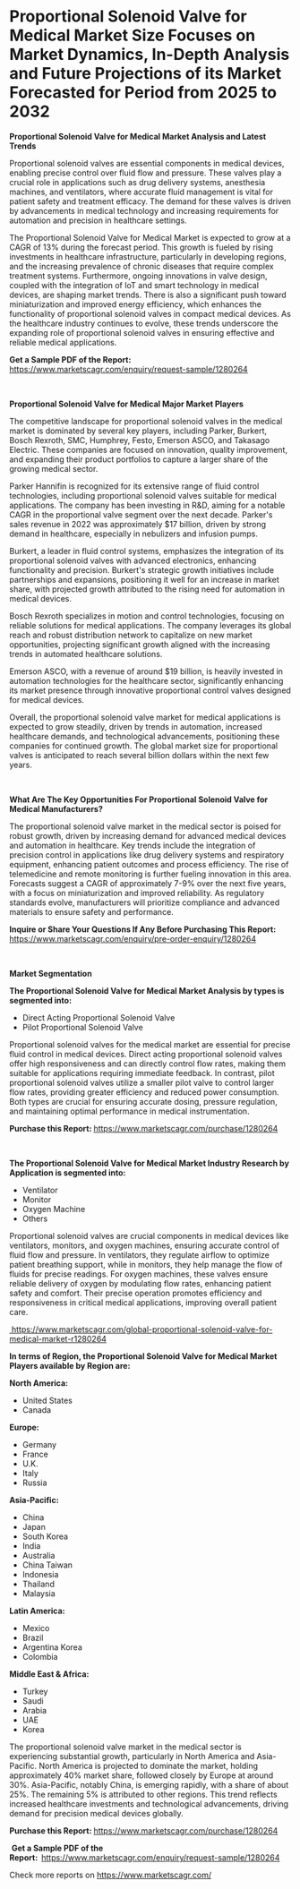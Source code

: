<p><h1>Proportional Solenoid Valve for Medical Market Size Focuses on Market Dynamics, In-Depth Analysis and Future Projections of its Market Forecasted for Period from 2025 to 2032</h1></p><p><strong>Proportional Solenoid Valve for Medical Market Analysis and Latest Trends</strong></p>
<p><p>Proportional solenoid valves are essential components in medical devices, enabling precise control over fluid flow and pressure. These valves play a crucial role in applications such as drug delivery systems, anesthesia machines, and ventilators, where accurate fluid management is vital for patient safety and treatment efficacy. The demand for these valves is driven by advancements in medical technology and increasing requirements for automation and precision in healthcare settings.</p><p>The Proportional Solenoid Valve for Medical Market is expected to grow at a CAGR of 13% during the forecast period. This growth is fueled by rising investments in healthcare infrastructure, particularly in developing regions, and the increasing prevalence of chronic diseases that require complex treatment systems. Furthermore, ongoing innovations in valve design, coupled with the integration of IoT and smart technology in medical devices, are shaping market trends. There is also a significant push toward miniaturization and improved energy efficiency, which enhances the functionality of proportional solenoid valves in compact medical devices. As the healthcare industry continues to evolve, these trends underscore the expanding role of proportional solenoid valves in ensuring effective and reliable medical applications.</p></p>
<p><strong>Get a Sample PDF of the Report:&nbsp;</strong> <a href="https://www.marketscagr.com/enquiry/request-sample/1280264?utm_campaign=3460&utm_medium=2&utm_source=Github&utm_content=ia&utm_term=24032025&utm_id=proportional-solenoid-valve-for-medical">https://www.marketscagr.com/enquiry/request-sample/1280264</a></p>
<p>&nbsp;</p>
<p><strong>Proportional Solenoid Valve for Medical Major Market Players</strong></p>
<p><p>The competitive landscape for proportional solenoid valves in the medical market is dominated by several key players, including Parker, Burkert, Bosch Rexroth, SMC, Humphrey, Festo, Emerson ASCO, and Takasago Electric. These companies are focused on innovation, quality improvement, and expanding their product portfolios to capture a larger share of the growing medical sector.</p><p>Parker Hannifin is recognized for its extensive range of fluid control technologies, including proportional solenoid valves suitable for medical applications. The company has been investing in R&D, aiming for a notable CAGR in the proportional valve segment over the next decade. Parker's sales revenue in 2022 was approximately $17 billion, driven by strong demand in healthcare, especially in nebulizers and infusion pumps.</p><p>Burkert, a leader in fluid control systems, emphasizes the integration of its proportional solenoid valves with advanced electronics, enhancing functionality and precision. Burkert's strategic growth initiatives include partnerships and expansions, positioning it well for an increase in market share, with projected growth attributed to the rising need for automation in medical devices.</p><p>Bosch Rexroth specializes in motion and control technologies, focusing on reliable solutions for medical applications. The company leverages its global reach and robust distribution network to capitalize on new market opportunities, projecting significant growth aligned with the increasing trends in automated healthcare solutions. </p><p>Emerson ASCO, with a revenue of around $19 billion, is heavily invested in automation technologies for the healthcare sector, significantly enhancing its market presence through innovative proportional control valves designed for medical devices.</p><p>Overall, the proportional solenoid valve market for medical applications is expected to grow steadily, driven by trends in automation, increased healthcare demands, and technological advancements, positioning these companies for continued growth. The global market size for proportional valves is anticipated to reach several billion dollars within the next few years.</p></p>
<p>&nbsp;</p>
<p><strong>What Are The Key Opportunities For Proportional Solenoid Valve for Medical Manufacturers?</strong></p>
<p><p>The proportional solenoid valve market in the medical sector is poised for robust growth, driven by increasing demand for advanced medical devices and automation in healthcare. Key trends include the integration of precision control in applications like drug delivery systems and respiratory equipment, enhancing patient outcomes and process efficiency. The rise of telemedicine and remote monitoring is further fueling innovation in this area. Forecasts suggest a CAGR of approximately 7-9% over the next five years, with a focus on miniaturization and improved reliability. As regulatory standards evolve, manufacturers will prioritize compliance and advanced materials to ensure safety and performance.</p></p>
<p><strong>Inquire or Share Your Questions If Any Before Purchasing This Report:</strong> <a href="https://www.marketscagr.com/enquiry/pre-order-enquiry/1280264?utm_campaign=3460&utm_medium=2&utm_source=Github&utm_content=ia&utm_term=24032025&utm_id=proportional-solenoid-valve-for-medical">https://www.marketscagr.com/enquiry/pre-order-enquiry/1280264</a></p>
<p>&nbsp;</p>
<p><strong>Market Segmentation</strong></p>
<p><strong>The Proportional Solenoid Valve for Medical Market Analysis by types is segmented into:</strong></p>
<p><ul><li>Direct Acting Proportional Solenoid Valve</li><li>Pilot Proportional Solenoid Valve</li></ul></p>
<p><p>Proportional solenoid valves for the medical market are essential for precise fluid control in medical devices. Direct acting proportional solenoid valves offer high responsiveness and can directly control flow rates, making them suitable for applications requiring immediate feedback. In contrast, pilot proportional solenoid valves utilize a smaller pilot valve to control larger flow rates, providing greater efficiency and reduced power consumption. Both types are crucial for ensuring accurate dosing, pressure regulation, and maintaining optimal performance in medical instrumentation.</p></p>
<p><strong>Purchase this Report:&nbsp;</strong><a href="https://www.marketscagr.com/purchase/1280264?utm_campaign=3460&utm_medium=2&utm_source=Github&utm_content=ia&utm_term=24032025&utm_id=proportional-solenoid-valve-for-medical">https://www.marketscagr.com/purchase/1280264</a></p>
<p>&nbsp;</p>
<p><strong>The Proportional Solenoid Valve for Medical Market Industry Research by Application is segmented into:</strong></p>
<p><ul><li>Ventilator</li><li>Monitor</li><li>Oxygen Machine</li><li>Others</li></ul></p>
<p><p>Proportional solenoid valves are crucial components in medical devices like ventilators, monitors, and oxygen machines, ensuring accurate control of fluid flow and pressure. In ventilators, they regulate airflow to optimize patient breathing support, while in monitors, they help manage the flow of fluids for precise readings. For oxygen machines, these valves ensure reliable delivery of oxygen by modulating flow rates, enhancing patient safety and comfort. Their precise operation promotes efficiency and responsiveness in critical medical applications, improving overall patient care.</p></p>
<p><a href="https://www.marketscagr.com/global-proportional-solenoid-valve-for-medical-market-r1280264?utm_campaign=3460&utm_medium=2&utm_source=Github&utm_content=ia&utm_term=24032025&utm_id=proportional-solenoid-valve-for-medical">&nbsp;https://www.marketscagr.com/global-proportional-solenoid-valve-for-medical-market-r1280264</a></p>
<p><strong>In terms of Region, the Proportional Solenoid Valve for Medical Market Players available by Region are:</strong></p>
<p>
    <p> <strong> North America: </strong>
        <ul>
            <li>United States</li>
            <li>Canada</li>
        </ul>
        </p> 
    <p> <strong> Europe: </strong>
        <ul>
            <li>Germany</li>
            <li>France</li>
            <li>U.K.</li>
            <li>Italy</li>
            <li>Russia</li>
        </ul>
        </p> 
    <p> <strong> Asia-Pacific: </strong>
        <ul>
            <li>China</li>
            <li>Japan</li>
            <li>South Korea</li>
            <li>India</li>
            <li>Australia</li>
            <li>China Taiwan</li>
            <li>Indonesia</li>
            <li>Thailand</li>
            <li>Malaysia</li>
        </ul>
        </p> 
    <p> <strong> Latin America: </strong>
        <ul>
            <li>Mexico</li>
            <li>Brazil</li>
            <li>Argentina Korea</li>
            <li>Colombia</li>
        </ul>
        </p> 
    <p> <strong> Middle East & Africa: </strong>
        <ul>
            <li>Turkey</li>
            <li>Saudi</li>
            <li>Arabia</li>
            <li>UAE</li>
            <li>Korea</li>
        </ul>
    </p>
    </p>
<p><p>The proportional solenoid valve market in the medical sector is experiencing substantial growth, particularly in North America and Asia-Pacific. North America is projected to dominate the market, holding approximately 40% market share, followed closely by Europe at around 30%. Asia-Pacific, notably China, is emerging rapidly, with a share of about 25%. The remaining 5% is attributed to other regions. This trend reflects increased healthcare investments and technological advancements, driving demand for precision medical devices globally.</p></p>
<p><strong>Purchase this Report: </strong><a href="https://www.marketscagr.com/purchase/1280264?utm_campaign=3460&utm_medium=2&utm_source=Github&utm_content=ia&utm_term=24032025&utm_id=proportional-solenoid-valve-for-medical">https://www.marketscagr.com/purchase/1280264</a></p>
<p>&nbsp;<strong>Get a Sample PDF of the Report:&nbsp;&nbsp;</strong><a href="https://www.marketscagr.com/enquiry/request-sample/1280264?utm_campaign=3460&utm_medium=2&utm_source=Github&utm_content=ia&utm_term=24032025&utm_id=proportional-solenoid-valve-for-medical">https://www.marketscagr.com/enquiry/request-sample/1280264</a></p>
<p><strong></strong></p>
<p>Check more reports on <a href="https://www.marketscagr.com/?utm_campaign=3460&utm_medium=2&utm_source=Github&utm_content=ia&utm_term=24032025&utm_id=proportional-solenoid-valve-for-medical">https://www.marketscagr.com/</a></p>